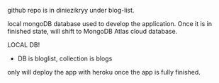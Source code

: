 github repo is in diniezikryy under blog-list.

local mongoDB database used to develop the application. Once it is in finished state, will shift to MongoDB Atlas cloud database.

LOCAL DB!

- DB is bloglist, collection is blogs

only will deploy the app with heroku once the app is fully finished.

